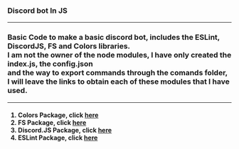 ### Discord bot In JS
<hr>
<h3> Basic Code to make a basic discord bot, includes the ESLint, DiscordJS, FS and Colors libraries. <br> I am not the owner of the node modules, I have only created the index.js, the config.json <br> and the way to export commands through the comands folder, <br>I will leave the links to obtain each of these modules that I have used. </h4>
<hr>
<ol>
<h4>
<b>
<li>Colors Package, click <a href="https://www.npmjs.com/package/colors" target="_blank">here</a></li>
<li>FS Package, click <a href="https://www.npmjs.com/package/fs" target="_blank">here</a></li>
<li>Discord.JS Package, click <a href="https://www.npmjs.com/package/discord.js" target="_blank">here</a></li>
<li>ESLint Package, click <a href="https://www.npmjs.com/package/eslint" target="_blank">here</a></li>
</b>
</h4>
</ol>
